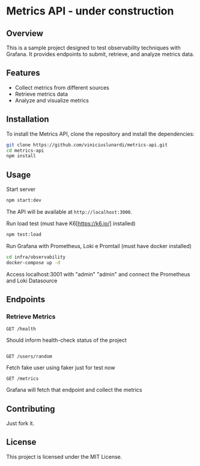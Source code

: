 # Metrics API - under construction 

## Overview
This is a sample project designed to test observability techniques with Grafana. It provides endpoints to submit, retrieve, and analyze metrics data.

## Features
- Collect metrics from different sources
- Retrieve metrics data
- Analyze and visualize metrics

## Installation
To install the Metrics API, clone the repository and install the dependencies:

```bash
git clone https://github.com/viniciuslunardi/metrics-api.git
cd metrics-api
npm install
```

## Usage
Start server

```bash
npm start:dev
```
The API will be available at `http://localhost:3000`.

Run load test (must have K6[https://k6.io/] installed)

```bash
npm test:load 
```

Run Grafana with Prometheus, Loki e Promtail (must have docker installed)
```bash
cd infra/observability
docker-compose up -d
```
Access localhost:3001 with "admin" "admin" and connect the Prometheus and Loki Datasource


## Endpoints

### Retrieve Metrics
```
GET /health
```
Should inform health-check status of the project
```

GET /users/random
```
Fetch fake user using faker just for test now

```
GET /metrics
```
Grafana will fetch that endpoint and collect the metrics

## Contributing
Just fork it.

## License
This project is licensed under the MIT License.
